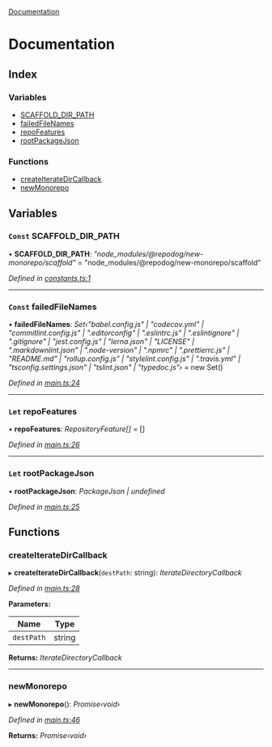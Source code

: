 [Documentation](README.md)

# Documentation

## Index

### Variables

* [SCAFFOLD_DIR_PATH](README.md#const-scaffold_dir_path)
* [failedFileNames](README.md#const-failedfilenames)
* [repoFeatures](README.md#let-repofeatures)
* [rootPackageJson](README.md#let-rootpackagejson)

### Functions

* [createIterateDirCallback](README.md#createiteratedircallback)
* [newMonorepo](README.md#newmonorepo)

## Variables

### `Const` SCAFFOLD_DIR_PATH

• **SCAFFOLD_DIR_PATH**: *"node_modules/@repodog/new-monorepo/scaffold"* = "node_modules/@repodog/new-monorepo/scaffold"

*Defined in [constants.ts:1](https://github.com/dylanaubrey/repodog/blob/f867c1b/packages/new-monorepo/src/constants.ts#L1)*

___

### `Const` failedFileNames

• **failedFileNames**: *Set‹"babel.config.js" | "codecov.yml" | "commitlint.config.js" | ".editorconfig" | ".eslintrc.js" | ".eslintignore" | ".gitignore" | "jest.config.js" | "lerna.json" | "LICENSE" | ".markdownlint.json" | ".node-version" | ".npmrc" | ".prettierrc.js" | "README.md" | "rollup.config.js" | "stylelint.config.js" | ".travis.yml" | "tsconfig.settings.json" | "tslint.json" | "typedoc.js"›* =  new Set<ScaffoldFileName>()

*Defined in [main.ts:24](https://github.com/dylanaubrey/repodog/blob/f867c1b/packages/new-monorepo/src/main.ts#L24)*

___

### `Let` repoFeatures

• **repoFeatures**: *RepositoryFeature[]* =  []

*Defined in [main.ts:26](https://github.com/dylanaubrey/repodog/blob/f867c1b/packages/new-monorepo/src/main.ts#L26)*

___

### `Let` rootPackageJson

• **rootPackageJson**: *PackageJson | undefined*

*Defined in [main.ts:25](https://github.com/dylanaubrey/repodog/blob/f867c1b/packages/new-monorepo/src/main.ts#L25)*

## Functions

###  createIterateDirCallback

▸ **createIterateDirCallback**(`destPath`: string): *IterateDirectoryCallback*

*Defined in [main.ts:28](https://github.com/dylanaubrey/repodog/blob/f867c1b/packages/new-monorepo/src/main.ts#L28)*

**Parameters:**

Name | Type |
------ | ------ |
`destPath` | string |

**Returns:** *IterateDirectoryCallback*

___

###  newMonorepo

▸ **newMonorepo**(): *Promise‹void›*

*Defined in [main.ts:46](https://github.com/dylanaubrey/repodog/blob/f867c1b/packages/new-monorepo/src/main.ts#L46)*

**Returns:** *Promise‹void›*
